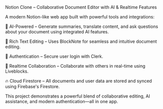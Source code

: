 Notion Clone – Collaborative Document Editor with AI & Realtime Features

A modern Notion-like web app built with powerful tools and integrations:

🧠 AI-Powered – Generate summaries, translate content, and ask questions about your document using integrated AI features.

📝 Rich Text Editing – Uses BlockNote for seamless and intuitive document editing.

🔐 Authentication – Secure user login with Clerk.

📡 Realtime Collaboration – Collaborate with others in real-time using Liveblocks.

🔥 Cloud Firestore – All documents and user data are stored and synced using Firebase's Firestore.

This project demonstrates a powerful blend of collaborative editing, AI assistance, and modern authentication—all in one app.
